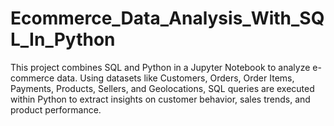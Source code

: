 # Ecommerce_Data_Analysis_With_SQL_In_Python
This project combines SQL and Python in a Jupyter Notebook to analyze e-commerce data.  Using datasets like Customers, Orders, Order Items, Payments, Products, Sellers, and  Geolocations, SQL queries are executed within Python to extract insights on customer behavior,  sales trends, and product performance.
